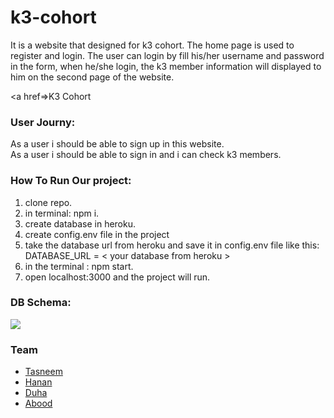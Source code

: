 # k3-cohort
<p>It is a website that designed for k3 cohort. The home page is used to register and login. The user can login by fill his/her username and password in the form, when he/she login, the k3 member information will displayed to him on the second page of the website. </p>

<a href=>K3 Cohort</a>

<h3>User Journy:</h3>
<p>As a user i should be able to sign up in this website.<br>
As a user i should be able to sign in  and i can check k3 members.</p>
<h3>How To Run Our project:</h3>
<ol> 
<li>clone repo.</li>
<li>in terminal: npm i.</li>
<li>create database in heroku.</li>
<li>create config.env file in the project</li>
<li>take the database url from heroku and save it in config.env file like this: DATABASE_URL = < your database from heroku ></li>
<li>in the terminal : npm start.</li>
<li>open localhost:3000 and the project will run.</li>

</ol>


<h3>DB Schema:</h3>
<img src="https://user-images.githubusercontent.com/55299644/75762882-133ac780-5d44-11ea-9f28-920900094b49.png">

<h3>Team</h3>

- [Tasneem](https://github.com/tasneembhiri)
- [Hanan](https://github.com/Hanan795)
- [Duha](https://github.com/Duha96)
- [Abood](https://github.com/aboodswiti)